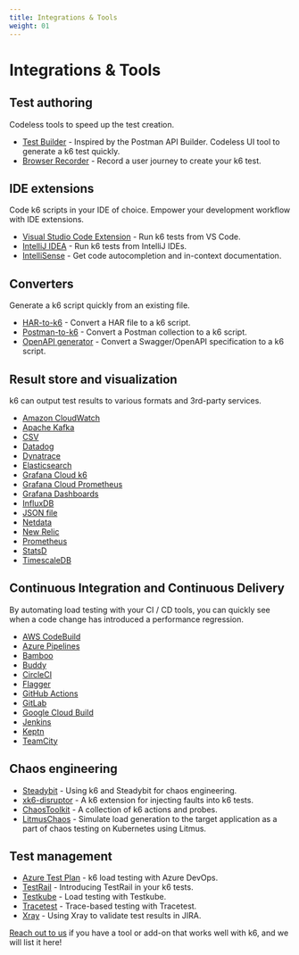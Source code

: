 ```yaml
---
title: Integrations & Tools
weight: 01
---
```


# Integrations & Tools

## Test authoring

Codeless tools to speed up the test creation.

- [Test Builder](https://grafana.com/docs/k6/<K6_VERSION>/using-k6/test-authoring/test-builder) - Inspired by the Postman API Builder. Codeless UI tool to generate a k6 test quickly.
- [Browser Recorder](https://grafana.com/docs/k6/<K6_VERSION>/using-k6/test-authoring/create-tests-from-recordings/using-the-browser-recorder) - Record a user journey to create your k6 test.

## IDE extensions

Code k6 scripts in your IDE of choice. Empower your development workflow with IDE extensions.

- [Visual Studio Code Extension](https://marketplace.visualstudio.com/items?itemName=k6.k6) - Run k6 tests from VS Code.
- [IntelliJ IDEA](https://plugins.jetbrains.com/plugin/16141-k6) - Run k6 tests from IntelliJ IDEs.
- [IntelliSense](https://grafana.com/docs/k6/<K6_VERSION>/misc/intellisense) - Get code autocompletion and in-context documentation.

## Converters

Generate a k6 script quickly from an existing file.

- [HAR-to-k6](https://github.com/k6io/har-to-k6) - Convert a HAR file to a k6 script.
- [Postman-to-k6](https://github.com/apideck-libraries/postman-to-k6) - Convert a Postman collection to a k6 script.
- [OpenAPI generator](https://k6.io/blog/load-testing-your-api-with-swagger-openapi-and-k6) - Convert a Swagger/OpenAPI specification to a k6 script.

## Result store and visualization

k6 can output test results to various formats and 3rd-party services.

- [Amazon CloudWatch](https://grafana.com/docs/k6/<K6_VERSION>/results-output/real-time/amazon-cloudwatch)
- [Apache Kafka](https://grafana.com/docs/k6/<K6_VERSION>/results-output/real-time/apache-kafka)
- [CSV](https://grafana.com/docs/k6/<K6_VERSION>/results-output/real-time/csv)
- [Datadog](https://grafana.com/docs/k6/<K6_VERSION>/results-output/real-time/datadog)
- [Dynatrace](https://grafana.com/docs/k6/<K6_VERSION>/results-output/real-time/dynatrace)
- [Elasticsearch](https://grafana.com/docs/k6/<K6_VERSION>/results-output/real-time/elasticsearch)
- [Grafana Cloud k6](https://grafana.com/docs/k6/<K6_VERSION>/results-output/real-time/cloud)
- [Grafana Cloud Prometheus](https://grafana.com/docs/k6/<K6_VERSION>/results-output/real-time/grafana-cloud-prometheus)
- [Grafana Dashboards](https://grafana.com/docs/k6/<K6_VERSION>/results-output/grafana-dashboards)
- [InfluxDB](https://grafana.com/docs/k6/<K6_VERSION>/results-output/real-time/influxdb)
- [JSON file](https://grafana.com/docs/k6/<K6_VERSION>/results-output/real-time/json)
- [Netdata](https://grafana.com/docs/k6/<K6_VERSION>/results-output/real-time/netdata)
- [New Relic](https://grafana.com/docs/k6/<K6_VERSION>/results-output/real-time/new-relic)
- [Prometheus](https://grafana.com/docs/k6/<K6_VERSION>/results-output/real-time/prometheus-remote-write)
- [StatsD](https://grafana.com/docs/k6/<K6_VERSION>/results-output/real-time/statsd)
- [TimescaleDB](https://grafana.com/docs/k6/<K6_VERSION>/results-output/real-time/timescaledb)

## Continuous Integration and Continuous Delivery

By automating load testing with your CI / CD tools, you can quickly see when a code change has introduced a performance regression.

- [AWS CodeBuild](https://k6.io/blog/integrating-k6-with-aws-codebuild/)
- [Azure Pipelines](https://k6.io/blog/integrating-load-testing-with-azure-pipelines/)
- [Bamboo](https://k6.io/blog/integrating-k6-with-bamboo/)
- [Buddy](https://k6.io/blog/integrating-k6-with-buddy-devops/)
- [CircleCI](https://k6.io/blog/integrating-load-testing-with-circleci/)
- [Flagger](https://docs.flagger.app/usage/webhooks#k6-load-tester)
- [GitHub Actions](https://k6.io/blog/load-testing-using-github-actions/)
- [GitLab](https://k6.io/blog/integrating-load-testing-with-gitlab/)
- [Google Cloud Build](https://k6.io/blog/integrating-k6-with-google-cloud-build/)
- [Jenkins](https://k6.io/blog/integrating-load-testing-with-jenkins/)
- [Keptn](https://k6.io/blog/performance-testing-in-keptn-using-k6/)
- [TeamCity](https://k6.io/blog/load-testing-using-teamcity-and-k6/)

## Chaos engineering

- [Steadybit](https://k6.io/blog/chaos-engineering-with-k6-and-steadybit) - Using k6 and Steadybit for chaos engineering.
- [xk6-disruptor](https://grafana.com/docs/k6/<K6_VERSION>/javascript-api/xk6-disruptor) - A k6 extension for injecting faults into k6 tests.
- [ChaosToolkit](http://chaostoolkit.org/drivers/k6/) - A collection of k6 actions and probes.
- [LitmusChaos](https://litmuschaos.github.io/litmus/experiments/categories/load/k6-loadgen/) - Simulate load generation to the target application as a part of chaos testing on Kubernetes using Litmus.

## Test management

- [Azure Test Plan](https://medium.com/microsoftazure/load-testing-with-azure-devops-and-k6-839be039b68a) - k6 load testing with Azure DevOps.
- [TestRail](https://dev.to/kwidera/introducing-testrail-in-you-k6-tests-eck) - Introducing TestRail in your k6 tests.
- [Testkube](https://kubeshop.github.io/testkube/test-types/executor-k6) - Load testing with Testkube.
- [Tracetest](https://docs.tracetest.io/tools-and-integrations/integrations/k6) - Trace-based testing with Tracetest.
- [Xray](https://docs.getxray.app/display/XRAYCLOUD/Performance+and+load+testing+with+k6) - Using Xray to validate test results in JIRA.

[Reach out to us](mailto:support@k6.io) if you have a tool or add-on that works well with k6, and we will list it here!
